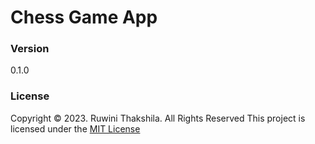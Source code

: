 # Chess Game App

### Version
0.1.0

### License
Copyright &copy; 2023. Ruwini Thakshila. All Rights Reserved
This project is licensed under the [MIT License](License.txt)